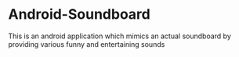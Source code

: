 # Android-Soundboard
This is an android application which mimics an actual soundboard by providing various funny and entertaining sounds
